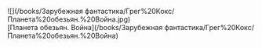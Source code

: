![](/books/Зарубежная фантастика/Грег%20Кокс/Планета%20обезьян.%20Война.jpg)  
[Планета обезьян. Война](/books/Зарубежная фантастика/Грег%20Кокс/Планета%20обезьян.%20Война)
